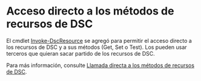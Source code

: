 # Acceso directo a los métodos de recursos de DSC


El cmdlet [Invoke-DscResource](https://technet.microsoft.com/en-us/library/mt517869.aspx) se agregó para permitir el acceso directo a los recursos de DSC y a sus métodos (Get, Set o Test). Los pueden usar terceros que quieran sacar partido de los recursos de DSC.

Para más información, consulte [Llamada directa a los métodos de recursos de DSC](../dsc/directCallResource.md).



<!--HONumber=Jun16_HO4-->


